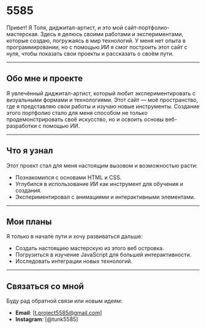 # 5585

Привет! Я Толя, диджитал-артист, и это мой сайт-портфолио-мастерская. Здесь я делюсь своими работами и экспериментами, которые создаю, погружаясь в мир технологий. У меня нет опыта в программировании, но с помощью ИИ я смог построить этот сайт с нуля, чтобы показать свои проекты и рассказать о своём пути.

---

## Обо мне и проекте

Я увлечённый диджитал-артист, который любит экспериментировать с визуальными формами и технологиями. Этот сайт — моё пространство, где я представляю свои работы и изучаю новые инструменты. Создание этого портфолио стало для меня способом не только продемонстрировать своё искусство, но и освоить основы веб-разработки с помощью ИИ.

---

## Что я узнал

Этот проект стал для меня настоящим вызовом и возможностью расти:
- Познакомился с основами HTML и CSS.
- Углубился в использование ИИ как инструмент для обучения и создания.
- Экспериментировал с анимациями и интерактивными элементами.

---

## Мои планы

Я только в начале пути и хочу развиваться дальше:
- Создать настоящию мастерскую из этого веб островка.
- Погрузиться в изучение JavaScript для большей интерактивности.
- Исследовать интеграции новых технологий.

---

## Связаться со мной

Буду рад обратной связи или новым идеям:
- **Email**: [t.project5585@gmail.com]  
- **Instagram**: [@tunk5585]  

